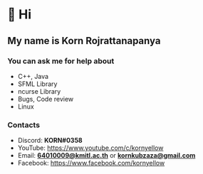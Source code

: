 # 👋 Hi

## My name is Korn Rojrattanapanya

### You can ask me for help about
- C++, Java
- SFML Library
- ncurse Library
- Bugs, Code review
- Linux

### Contacts
- Discord: **KORN#0358**
- YouTube: https://www.youtube.com/c/kornyellow
- Email: **64010009@kmitl.ac.th** or **kornkubzaza@gmail.com**
- Facebook: https://www.facebook.com/kornyellow
